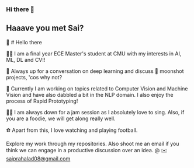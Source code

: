 ### Hi there 👋
## Haaave you met Sai?
👋 # Hello there

🧑‍🎓 I am a final year ECE Master's student at CMU with my interests in AI, ML, DL and CV!!

💬 Always up for a conversation on deep learning and discuss 🌝 moonshot projects, 'cos why not?

📘 Currently I am working on topics related to Computer Vision and Machine Vision and have also dabbled
   a bit in the NLP domain. I also enjoy the process of Rapid Prototyping!

🎸🎵 I am always down for a jam session as I absolutely love to sing. Also, if you are a foodie, we will
   get along really well.
   
⚽ Apart from this, I love watching and playing football.

Explore my work through my repositories. Also shoot me an email if you think we can engage in a productive discussion
over an idea. @ ✉️ saiprahalad08@gmail.com
   
